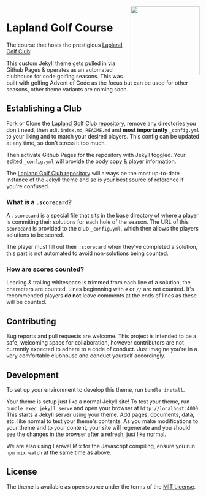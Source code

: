 <img src="https://bogstandard.github.io/lapland-golf-club/assets/images/logo.svg" width="180" height="180" align="right">

# Lapland Golf Course

The course that hosts the prestigious [Lapland Golf Club](https://bogstandard.github.io/lapland-golf-club/)!

This custom Jekyll theme gets pulled in via Github Pages & operates as an automated clubhouse for code golfing seasons. This was built with golfing Advent of Code as the focus but can be used for other seasons, other theme variants are coming soon.

## Establishing a Club

Fork or Clone the [Lapland Golf Club repository](https://github.com/bogstandard/lapland-golf-club), remove any directories you don't need, then edit `index.md`, `README.md` and **most importantly** `_config.yml` to your liking and to match your desired players. This config can be updated at any time, so don't stress it too much. 

Then activate Github Pages for the repository with Jekyll toggled. Your edited `_config.yml` will provide the body copy & player information.

The [Lapland Golf Club repository](https://github.com/bogstandard/lapland-golf-club) will always be the most up-to-date instance of the Jekyll theme and so is your best source of reference if you're confused.

### What is a `.scorecard`?

A `.scorecard` is a special file that sits in the base directory of where a player is commiting their solutions for each hole of the season. The URL of this `scorecard` is provided to the club `_config.yml`, which then allows the players solutions to be scored.

The player must fill out their `.scorecard` when they've completed a solution, this part is not automated to avoid non-solutions being counted.

### How are scores counted?

Leading & trailing whitespace is trimmed from each line of a solution, the characters are counted. Lines beginnning with `#` or `//` are not counted. It's recommended players **do not** leave comments at the ends of lines as these will be counted.

## Contributing

Bug reports and pull requests are welcome. This project is intended to be a safe, welcoming space for collaboration, however contributors are not currently expected to adhere to a code of conduct. Just imagine you're in a very comfortable clubhouse and conduct yourself accordingly.

## Development

To set up your environment to develop this theme, run `bundle install`.

Your theme is setup just like a normal Jekyll site! To test your theme, run `bundle exec jekyll serve` and open your browser at `http://localhost:4000`. This starts a Jekyll server using your theme. Add pages, documents, data, etc. like normal to test your theme's contents. As you make modifications to your theme and to your content, your site will regenerate and you should see the changes in the browser after a refresh, just like normal.

We are also using Laravel Mix for the Javascript compiling, ensure you run `npm mix watch` at the same time as above.

## License

The theme is available as open source under the terms of the [MIT License](https://opensource.org/licenses/MIT).

